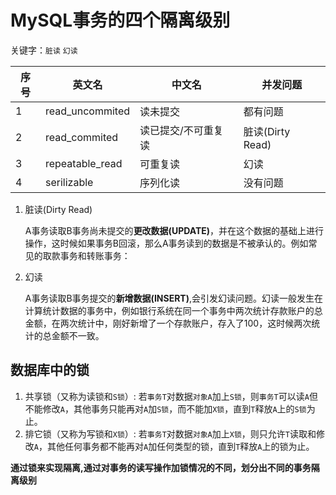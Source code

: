 # MySQL事务的四个隔离级别

关键字：`脏读` `幻读`

| 序号  | 英文名   | 中文名  |  并发问题 |
| ------------ | ------------ | ------------ | ------------ |
| 1  |  read_uncommited | 读未提交  | 都有问题 |
| 2  | read_commited  |  读已提交/不可重复读 | 脏读(Dirty Read)  |
| 3  | repeatable_read  | 可重复读  | 幻读  |
| 4  |  serilizable |  序列化读 | 没有问题  |		

1. 脏读(Dirty Read)
   
   A事务读取B事务尚未提交的**更改数据(UPDATE)**，并在这个数据的基础上进行操作，这时候如果事务B回滚，那么A事务读到的数据是不被承认的。例如常见的取款事务和转账事务：

2. 幻读
   
   A事务读取B事务提交的**新增数据(INSERT)**,会引发幻读问题。幻读一般发生在计算统计数据的事务中，例如银行系统在同一个事务中两次统计存款账户的总金额，在两次统计中，刚好新增了一个存款账户，存入了100，这时候两次统计的总金额不一致。
 
## 数据库中的锁

1. 共享锁（又称为读锁和`S锁`）: 若`事务T`对数据`对象A`加上`S锁`，则`事务T`可以读`A`但不能修改`A`，其他事务只能再对`A`加`S锁`，而不能加`X锁`，直到`T`释放`A`上的`S锁`为止。
2. 排它锁（又称为写锁和`X锁`）: 若`事务T`对数据`对象A`加上`X锁`，则只允许`T`读取和修改`A`，其他任何事务都不能再对`A`加任何类型的锁，直到`T`释放`A`上的锁为止。

**通过锁来实现隔离,通过对事务的读写操作加锁情况的不同，划分出不同的事务隔离级别**